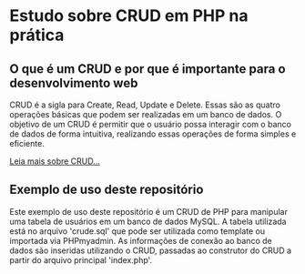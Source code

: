 # Estudo sobre CRUD em PHP na prática

## O que é um CRUD e por que é importante para o desenvolvimento web

CRUD é a sigla para Create, Read, Update e Delete. Essas são as quatro operações básicas que podem ser realizadas em um banco de dados. O objetivo de um CRUD é permitir que o usuário possa interagir com o banco de dados de forma intuitiva, realizando essas operações de forma simples e eficiente.

[Leia mais sobre CRUD...](https://awari.com.br/aprenda-a-criar-um-crud-com-html-css-php-e-mysql/)

## Exemplo de uso deste repositório

Este exemplo de uso deste repositório é um CRUD de PHP para manipular uma tabela de usuários em um banco de dados MySQL.
A tabela utilizada está no arquivo 'crude.sql' que pode ser utilizada como template ou importada via PHPmyadmin. As informações
de conexão ao banco de dados são inseridas utilizando o CRUD, passadas ao construtor do CRUD a partir do arquivo principal 'index.php'.
